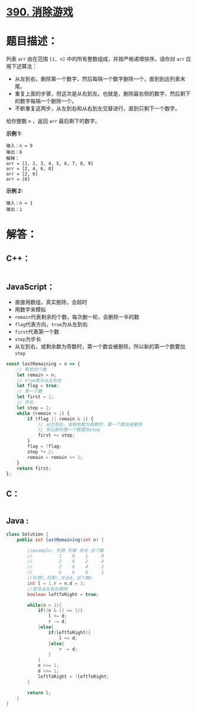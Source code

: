 # [390. 消除游戏](https://leetcode-cn.com/problems/elimination-game/)

# 题目描述：

列表 `arr` 由在范围 `[1, n]` 中的所有整数组成，并按严格递增排序。请你对 `arr` 应用下述算法：

- 从左到右，删除第一个数字，然后每隔一个数字删除一个，直到到达列表末尾。
- 重复上面的步骤，但这次是从右到左。也就是，删除最右侧的数字，然后剩下的数字每隔一个删除一个。
- 不断重复这两步，从左到右和从右到左交替进行，直到只剩下一个数字。

 给你整数 `n` ，返回 `arr` 最后剩下的数字。



**示例 1:**

```
输入：n = 9
输出：6
解释：
arr = [1, 2, 3, 4, 5, 6, 7, 8, 9]
arr = [2, 4, 6, 8]
arr = [2, 6]
arr = [6]
```

 **示例 2:**

```
输入：n = 1
输出：1
```



# 解答：

## C++：

```cpp

```

## JavaScript：

- 直接用数组，真实删除，会超时
- 用数字来模拟
- `remain`代表剩余的个数，每次删一轮，会删除一半的数
- `flag`代表方向，`true`为从左到右
- `first`代表第一个数
- `step`为步长
- 从左到右，或剩余数为奇数时，第一个数会被删除，所以新的第一个数要加`step`

```javascript
const lastRemaining = n => {
    // 剩余的个数
    let remain = n;
    // true表示从左到右
    let flag = true;
    // 第一个数
    let first = 1;
    // 步长
    let step = 1;
    while (remain > 1) {
        if (flag || remain & 1) {
            // 从左到右，或剩余数为奇数时，第一个数会被删除
            // 所以新的第一个数要加step
            first += step;
        }
        flag = !flag;
        step *= 2;
        remain = remain >> 1;
    }
    return first;
};
```

## C：

```c

```

## Java :

```java
class Solution {
    public int lastRemaining(int n) {

        //example: 列首 列尾 步长 总个数
        //          1    9    1     9
        //          2    8    2     4
        //          2    6    4     2
        //          6    6    8     1
        //列首l,列尾r,步长d，总个数n
        int l = 1,r = n,d = 1;
        //是否从左到右删除
        boolean leftToRight = true;

        while(n > 1){
            if((n & 1) == 1){
                l += d;
                r -= d;
            }else{
                if(leftToRight){
                    l += d;
                }else{
                    r -= d;
                }
            }
            n >>= 1;
            d <<= 1;
            leftToRight = !leftToRight;
        }

        return l;
    }
}
```

